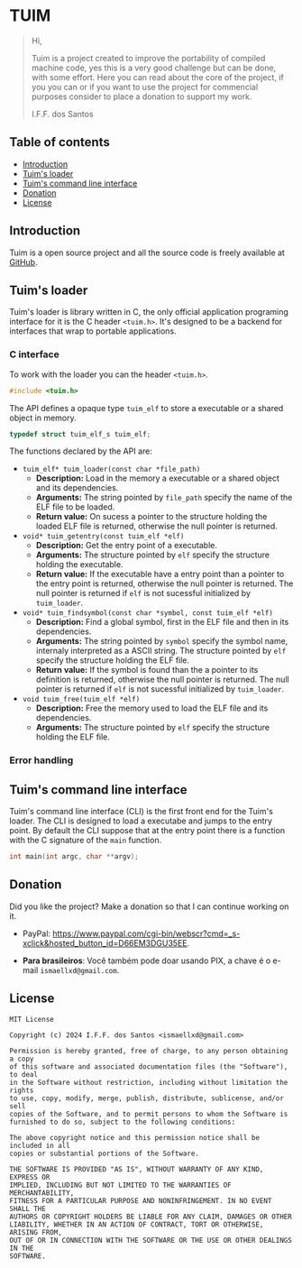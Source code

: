 # TUIM


> Hi,
>
> Tuim is a project created to improve the portability of compiled machine code,
> yes this is a very good challenge but can be done, with some effort.
> Here you can read about
> the core of the project, if you you can or if you want to use the project for
> commencial purposes consider to place a donation to support my work.
>
> I.F.F. dos Santos

## Table of contents

- [Introduction](#introduction)
- [Tuim's loader](#tuims-loader)
- [Tuim's command line interface](#tuims-command-line-interface)
- [Donation](#donation)
- [License](#license)

## Introduction

Tuim is a open source project and all  the source code is freely available
at [GitHub](https://github.com/ismaeldamiao/tuim/).

## Tuim's loader

Tuim's loader is library written in C,
the only official application programing interface for it
is the C header `<tuim.h>`.
It's designed to be a backend for interfaces that wrap to portable applications.

### C interface

To work with the loader you can the header `<tuim.h>`.

```C
#include <tuim.h>
```

The API defines a opaque type `tuim_elf` to store
a executable or a shared object in memory.

```C
typedef struct tuim_elf_s tuim_elf;
```

The functions declared by the API are:

- `tuim_elf* tuim_loader(const char *file_path)`
   - **Description:**
      Load in the memory a executable or a shared object and its dependencies.
   - **Arguments:**
      The string pointed by `file_path` specify
      the name of the ELF file to be loaded.
   - **Return value:**
      On sucess a pointer to the structure holding the loaded
      ELF file is returned,
      otherwise the null pointer is returned.
- `void* tuim_getentry(const tuim_elf *elf)`
   - **Description:**
      Get the entry point of a executable.
   - **Arguments:**
      The structure pointed by `elf` specify
      the structure holding the executable.
   - **Return value:**
      If the executable have a entry point
      than a pointer to the entry point is returned,
      otherwise the null pointer is returned.
      The null pointer is returned if `elf` is not sucessful
      initialized by `tuim_loader`.
- `void* tuim_findsymbol(const char *symbol, const tuim_elf *elf)`
   - **Description:**
      Find a global symbol, first in the ELF file and then in its dependencies.
   - **Arguments:**
      The string pointed by `symbol` specify the symbol name,
      internaly interpreted as a ASCII string.
      The structure pointed by `elf` specify
      the structure holding the ELF file.
   - **Return value:**
      If the symbol is found than the a pointer to its definition is returned,
      otherwise the null pointer is returned.
      The null pointer is returned if `elf` is not sucessful
      initialized by `tuim_loader`.
- `void tuim_free(tuim_elf *elf)`
   - **Description:**
      Free the memory used to load the ELF file and its dependencies.
   - **Arguments:**
      The structure pointed by `elf` specify
      the structure holding the ELF file.

### Error handling

## Tuim's command line interface

Tuim's command line interface (CLI) is the first front end for the
Tuim's loader.
The CLI is designed to load a executabe and jumps to the entry point.
By default the CLI suppose that at the entry point
there is a function with the C signature of the `main` function.

```C
int main(int argc, char **argv);
```

## Donation

Did you like the project? Make a donation so that I can continue working on it.

- PayPal: <https://www.paypal.com/cgi-bin/webscr?cmd=_s-xclick&hosted_button_id=D66EM3DGU35EE>.

- **Para brasileiros**: Você também pode doar usando PIX, a chave é o e-mail `ismaellxd@gmail.com`.

## License

```
MIT License

Copyright (c) 2024 I.F.F. dos Santos <ismaellxd@gmail.com>

Permission is hereby granted, free of charge, to any person obtaining a copy
of this software and associated documentation files (the "Software"), to deal
in the Software without restriction, including without limitation the rights
to use, copy, modify, merge, publish, distribute, sublicense, and/or sell
copies of the Software, and to permit persons to whom the Software is
furnished to do so, subject to the following conditions:

The above copyright notice and this permission notice shall be included in all
copies or substantial portions of the Software.

THE SOFTWARE IS PROVIDED "AS IS", WITHOUT WARRANTY OF ANY KIND, EXPRESS OR
IMPLIED, INCLUDING BUT NOT LIMITED TO THE WARRANTIES OF MERCHANTABILITY,
FITNESS FOR A PARTICULAR PURPOSE AND NONINFRINGEMENT. IN NO EVENT SHALL THE
AUTHORS OR COPYRIGHT HOLDERS BE LIABLE FOR ANY CLAIM, DAMAGES OR OTHER
LIABILITY, WHETHER IN AN ACTION OF CONTRACT, TORT OR OTHERWISE, ARISING FROM,
OUT OF OR IN CONNECTION WITH THE SOFTWARE OR THE USE OR OTHER DEALINGS IN THE
SOFTWARE.
```
